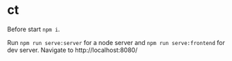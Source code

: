 # ct

Before start `npm i`.

Run `npm run serve:server` for a node server and `npm run serve:frontend` for dev server. Navigate to http://localhost:8080/
